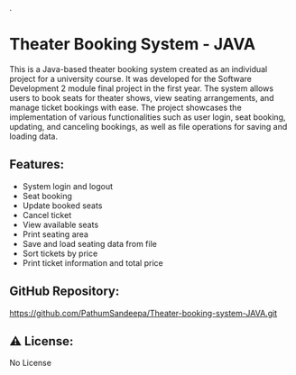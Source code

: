 <!DOCTYPE html> .
<html>
<head>
</head>
<body>
  <h1> Theater Booking System - JAVA </h1>
  <p>This is a Java-based theater booking system created as an individual project for a university course. It was developed for the Software Development 2 module final project in the first year. The system allows users to book seats for theater shows, view seating arrangements, and manage ticket bookings with ease. The project showcases the implementation of various functionalities such as user login, seat booking, updating, and canceling bookings, as well as file operations for saving and loading data.</p>

  <h2> Features:</h2>
  <ul>
    <li>System login and logout</li>
    <li>Seat booking</li>
    <li>Update booked seats</li>
    <li>Cancel ticket</li>
    <li>View available seats</li>
    <li>Print seating area</li>
    <li>Save and load seating data from file</li>
    <li>Sort tickets by price</li>
    <li>Print ticket information and total price</li>
  </ul>

  <h2> GitHub Repository:</h2>
  <p><a href="https://github.com/PathumSandeepa/Theater-booking-system-JAVA.git">https://github.com/PathumSandeepa/Theater-booking-system-JAVA.git</a></p>

  <h2>⚠️ License:</h2>
  <p>No License</p>
</body>
</html>
